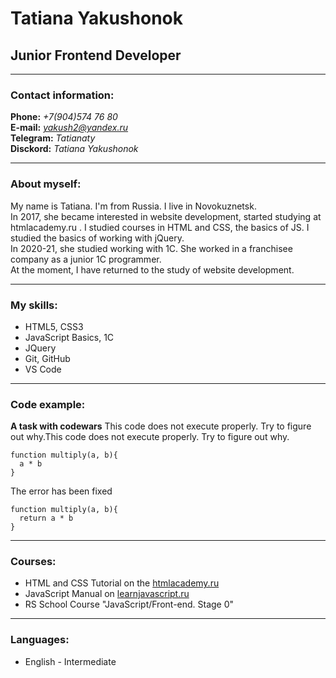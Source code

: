 # Tatiana Yakushonok
## Junior Frontend Developer
_ _ _ _ _ _ _ _ _ _ _ _ _ _ _ _ _ _ _ _ _ _
### Contact information:
**Phone:** *+7(904)574 76 80*  
**E-mail:** *yakush2@yandex.ru*  
**Telegram:** *Tatianaty*  
**Disckord:** *Tatiana Yakushonok*    
_ _ _ _ _ _ _ _ _ _ _ _ _ _ _ _ _ _ _ _ _ _
### About myself:
My name is Tatiana. I'm from Russia. I live in Novokuznetsk.  
In 2017, she became interested in website development, started studying at htmlacademy.ru . I studied courses in HTML and CSS, the basics of JS. I studied the basics of working with jQuery.  
In 2020-21, she studied working with 1C. She worked in a franchisee company as a junior 1C programmer.  
At the moment, I have returned to the study of website development.  
_ _ _ _ _ _ _ _ _ _ _ _ _ _ _ _ _ _ _ _ _ _
### My skills:
* HTML5, CSS3
* JavaScript Basics, 1C
* JQuery
* Git, GitHub
* VS Code
_ _ _ _ _ _ _ _ _ _ _ _ _ _ _ _ _ _ _ _ _ _
### Code example:
**A task with codewars**
This code does not execute properly. Try to figure out why.This code does not execute properly. Try to figure out why.
```
function multiply(a, b){
  a * b
}
```
The error has been fixed
```
function multiply(a, b){
  return a * b
}
```
_ _ _ _ _ _ _ _ _ _ _ _ _ _ _ _ _ _ _ _ _ _ 

### Courses:
* HTML and CSS Tutorial on the [htmlacademy.ru](htmlacademy.ru)
* JavaScript Manual on [learnjavascript.ru](learnjavascript.ru)
* RS School Course "JavaScript/Front-end. Stage 0"
_ _ _ _ _ _ _ _ _ _ _ _ _ _ _ _ _ _ _ _ _ _
### Languages:
* English - Intermediate